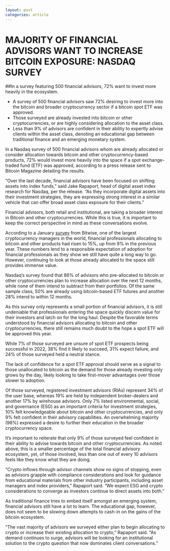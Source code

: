 ```yaml
---
layout: post
categories: article
---
```


# MAJORITY OF FINANCIAL ADVISORS WANT TO INCREASE BITCOIN EXPOSURE: NASDAQ SURVEY
##In a survey featuring 500 financial advisors, 72% want to invest more heavily in the ecosystem.


- A survey of 500 financial advisors saw 72% desiring to invest more into the bitcoin and broader cryptocurrency sector if a bitcoin spot ETF was approved.
- Those surveyed are already invested into bitcoin or other cryptocurrencies, or are highly considering allocation to the asset class.
- Less than 9% of advisors are confident in their ability to expertly advise clients within the asset class, denoting an educational gap between traditional finance and an emerging monetary system.

In a Nasdaq survey of 500 financial advisors whom are already allocated or consider allocation towards bitcoin and other cryptocurrency-based products, 72% would invest more heavily into the space if a spot exchange-traded fund (ETF) was approved, according to a press release sent to Bitcoin Magazine detailing the results.

“Over the last decade, financial advisors have been focused on shifting assets into index funds,” said Jake Rapaport, head of digital asset index research for Nasdaq, per the release. “As they incorporate digital assets into their investment strategies, they are expressing strong interest in a similar vehicle that can offer broad asset class exposure for their clients.”

Financial advisors, both retail and institutional, are taking a broader interest in Bitcoin and other cryptocurrencies. While this is true, it is important to keep the correct perspective in mind as these conversations evolve.

According to a January [survey](https://static.bitwiseinvestments.com/Research/Bitwise-ETF-Trends-2022-Benchmark-Survey.pdf) from Bitwise, one of the largest cryptocurrency managers in the world, financial professionals allocating to bitcoin and other products had risen to 15%, up from 9% in the previous year. These numbers lend to a responsible expectation of adoption for financial professionals as they show we still have quite a long way to go. However, continuing to look at those already allocated to the space still provides immense value.

Nasdaq’s survey found that 86% of advisors who pre-allocated to bitcoin or other cryptocurrencies plan to increase allocation over the next 12 months, while none of them intend to subtract from their portfolios. Of the same sample class, 50% are already using bitcoin-based ETF futures and another 28% intend to within 12 months.

As this survey only represents a small portion of financial advisors, it is still undeniable that professionals entering the space quickly discern value for their investors and latch on for the long haul. Despite the favorable terms understood by financial advisors allocating to bitcoin and other cryptocurrencies, there still remains much doubt to the hope a spot ETF will be approved this year.

While 7% of those surveyed are unsure of spot ETF prospects being successful in 2022, 38% find it likely to succeed, 31% expect failure, and 24% of those surveyed held a neutral stance.

The lack of confidence for a spot ETF approval should serve as a signal to those unallocated to bitcoin as the demand for those already investing only grows by the day, likely looking to take first-mover advantages over those slower to adoption.

Of those surveyed, registered investment advisors (RIAs) represent 34% of the user base, whereas 19% are held by independent broker-dealers and another 17% by wirehouse advisors. Only 7% listed environmental, social, and governance (ESG) as an important criteria for investment strategies, 10% felt knowledgeable about bitcoin and other cryptocurrencies, and only 9% felt confident in their advisory capabilities. An overwhelming majority (98%) expressed a desire to further their education in the broader cryptocurrency space.

It’s important to reiterate that only 9% of those surveyed feel confident in their ability to advise towards bitcoin and other cryptocurrencies. As noted above, this is a smaller percentage of the total financial advisory ecosystem, yet, of those involved, less than one out of every 10 advisors feels like they know what they are doing.

“Crypto inflows through advisor channels show no signs of stopping, even as advisors grapple with compliance considerations and look for guidance from educational materials from other industry participants, including asset managers and index providers,” Rapaport said. “We expect ESG and crypto considerations to converge as investors continue to direct assets into both.”

As traditional finance tries to embed itself amongst an emerging system, financial advisors still have a lot to learn. The educational gap, however, does not seem to be slowing down attempts to cash-in on the gains of the bitcoin ecosystem.

“The vast majority of advisors we surveyed either plan to begin allocating to crypto or increase their existing allocation to crypto,” Rapaport said. “As demand continues to surge, advisors will be looking for an institutional solution to the crypto question that now dominates client conversations.”

